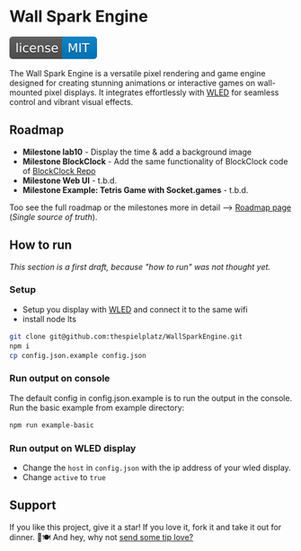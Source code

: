 # Wall Spark Engine

[![MIT License Badge](docs/img/license-badge.svg)](LICENSE)

The Wall Spark Engine is a versatile pixel rendering and game engine designed for creating stunning animations or interactive games on wall-mounted pixel displays. It integrates effortlessly with [WLED](https://kno.wled.ge/) for seamless control and vibrant visual effects.

## Roadmap

- **Milestone lab10** - Display the time & add a background image
- **Milestone BlockClock** - Add the same functionality of BlockClock code of [BlockClock Repo](https://github.com/thespielplatz/tspi-blockclock)
- **Milestone Web UI** - t.b.d.
- **Milestone Example: Tetris Game with Socket.games** - t.b.d.

Too see the full roadmap or the milestones more in detail --> [Roadmap page](https://thespielplatz.notion.site/Wall-Spark-Roadmap-11a5896652c4805589b2e5b6cde2bb28) (*Single source of truth*).

## How to run

*This section is a first draft, because "how to run" was not thought yet.*

### Setup

- Setup you display with [WLED](https://kno.wled.ge/) and connect it to the same wifi
- install node lts

```bash
git clone git@github.com:thespielplatz/WallSparkEngine.git
npm i
cp config.json.example config.json
```

### Run output on console

The default config in config.json.example is to run the output in the console. Run the basic example from example directory:

```bash
npm run example-basic
```

### Run output on WLED display

- Change the `host` in `config.json` with the ip address of your wled display.
- Change `active` to `true`

## Support

If you like this project, give it a star! If you love it, fork it and take it out for dinner. 🌟🍽️ And hey, why not [send some tip love?](https://thespielplatz.com/tip-jar)
